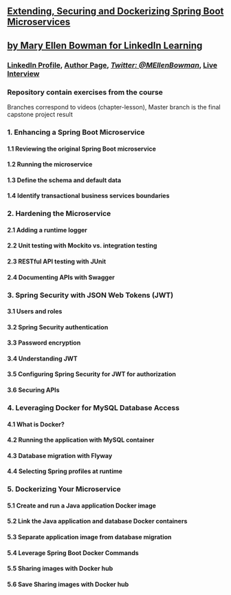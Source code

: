 ## [Extending, Securing and Dockerizing Spring Boot Microservices](http://linkedin-learning.pxf.io/3aGqA)
## [  by Mary Ellen Bowman for LinkedIn Learning](http://linkedin-learning.pxf.io/3aGqA)

### [LinkedIn Profile](https://www.linkedin.com/in/mebowman/), [Author Page](https://www.linkedin.com/learning/instructors/mary-ellen-bowman), [_Twitter: @MEllenBowman_](https://twitter.com/MEllenBowman), [Live Interview](http://bit.ly/MaryEllenBowman)


### Repository contain exercises from the course
Branches correspond to videos (chapter-lesson), Master branch is the final capstone project result

### 1. Enhancing a Spring Boot Microservice

#### 1.1 Reviewing the original Spring Boot microservice
#### 1.2 Running the microservice
#### 1.3 Define the schema and default data
#### 1.4 Identify transactional business services boundaries


### 2. Hardening the Microservice
#### 2.1 Adding a runtime logger
#### 2.2 Unit testing with Mockito vs. integration testing
#### 2.3 RESTful API testing with JUnit
#### 2.4 Documenting APIs with Swagger

### 3. Spring Security with JSON Web Tokens (JWT)
#### 3.1 Users and roles
#### 3.2 Spring Security authentication
#### 3.3 Password encryption
#### 3.4 Understanding JWT
#### 3.5 Configuring Spring Security for JWT for authorization
#### 3.6 Securing APIs

### 4. Leveraging Docker for MySQL Database Access
#### 4.1 What is Docker?
#### 4.2 Running the application with MySQL container
#### 4.3 Database migration with Flyway
#### 4.4 Selecting Spring profiles at runtime

### 5. Dockerizing Your Microservice
#### 5.1 Create and run a Java application Docker image
#### 5.2 Link the Java application and database Docker containers
#### 5.3 Separate application image from database migration
#### 5.4 Leverage Spring Boot Docker Commands
#### 5.5 Sharing images with Docker hub
#### 5.6 Save Sharing images with Docker hub

